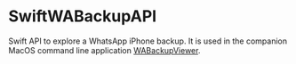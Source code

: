 # SwiftWABackupAPI
Swift API to explore a WhatsApp iPhone backup. It is used in the companion MacOS command line application [WABackupViewer](https://github.com/domingogallardo/WABackupViewer).

